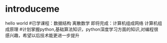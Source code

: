 # introduceme
hello world
#已学课程：数据结构 离散数学 即将完成：计算机组成网络 计算机组成原理
#计划掌握python,基础算法知识，python深度学习方面的知识,对编程很感兴趣，希望以后技术能更进一步提升

